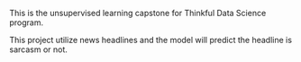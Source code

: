 This is the unsupervised learning capstone for Thinkful Data Science program. 

This project utilize news headlines and the model will predict the headline is sarcasm or not.
